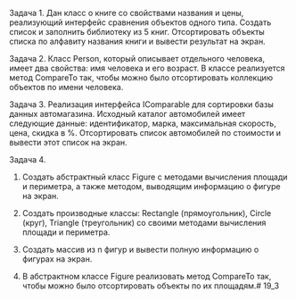 Задача 1. Дан класс о книге со свойствами названия и цены, реализующий интерфейс сравнения объектов одного типа. Создать список и заполнить библиотеку из 5 книг. Отсортировать объекты списка по алфавиту названия книги  и вывести результат на экран.

Задача 2. Класс Person, который описывает отдельного человека, имеет два свойства: имя человека и его возраст. В классе реализуется метод CompareTo так, чтобы можно было отсортировать коллекцию объектов по имени человека.

Задача 3. Реализация интерфейса IComparable<T> для сортировки базы данных автомагазина. Исходный каталог автомобилей имеет следующие данные: идентификатор, марка, максимальная скорость, цена, скидка в %. Отсортировать список автомобилей по стоимости и вывести этот список на экран.

Задача 4. 

1. Создать абстрактный класс Figure с методами вычисления площади и периметра, а также методом, выводящим информацию о фигуре на экран.

2. Создать производные классы: Rectangle (прямоугольник), Circle (круг), Triangle (треугольник) со своими методами вычисления площади и периметра.

3. Создать массив из n фигур и вывести полную информацию о фигурах на экран.

4. В абстрактном классе Figure реализовать метод CompareTo так, чтобы можно было отсортировать объекты по их площадям.# 19_3
